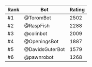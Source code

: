 Rank|Bot|Rating
---|---|---
#1|@ToromBot|2502
#2|@RaspFish|2288
#3|@colinbot|2009
#4|@OpeningsBot|1887
#5|@DavidsGuterBot|1579
#6|@pawnrobot|1268
